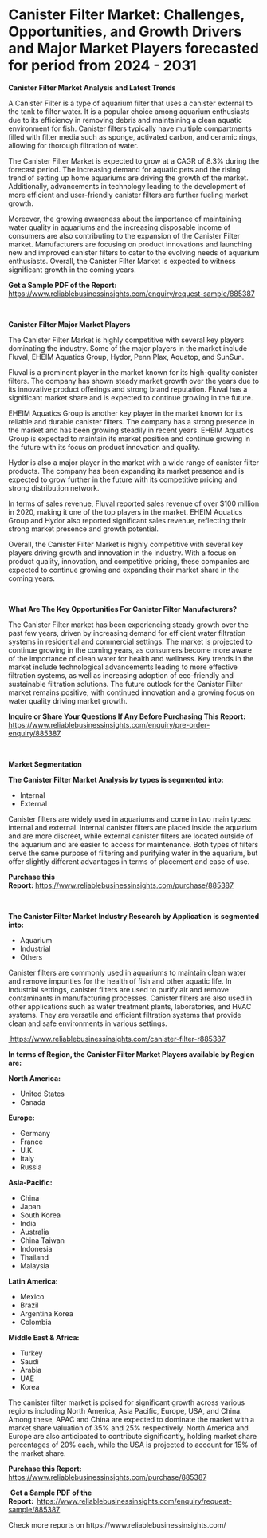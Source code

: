 <p><h1>Canister Filter Market: Challenges, Opportunities, and Growth Drivers and Major Market Players forecasted for period from 2024 - 2031</h1></p><p><strong>Canister Filter Market Analysis and Latest Trends</strong></p>
<p><p>A Canister Filter is a type of aquarium filter that uses a canister external to the tank to filter water. It is a popular choice among aquarium enthusiasts due to its efficiency in removing debris and maintaining a clean aquatic environment for fish. Canister filters typically have multiple compartments filled with filter media such as sponge, activated carbon, and ceramic rings, allowing for thorough filtration of water.</p><p>The Canister Filter Market is expected to grow at a CAGR of 8.3% during the forecast period. The increasing demand for aquatic pets and the rising trend of setting up home aquariums are driving the growth of the market. Additionally, advancements in technology leading to the development of more efficient and user-friendly canister filters are further fueling market growth.</p><p>Moreover, the growing awareness about the importance of maintaining water quality in aquariums and the increasing disposable income of consumers are also contributing to the expansion of the Canister Filter market. Manufacturers are focusing on product innovations and launching new and improved canister filters to cater to the evolving needs of aquarium enthusiasts. Overall, the Canister Filter Market is expected to witness significant growth in the coming years.</p></p>
<p><strong>Get a Sample PDF of the Report:&nbsp;</strong> <a href="https://www.reliablebusinessinsights.com/enquiry/request-sample/885387">https://www.reliablebusinessinsights.com/enquiry/request-sample/885387</a></p>
<p>&nbsp;</p>
<p><strong>Canister Filter Major Market Players</strong></p>
<p><p>The Canister Filter Market is highly competitive with several key players dominating the industry. Some of the major players in the market include Fluval, EHEIM Aquatics Group, Hydor, Penn Plax, Aquatop, and SunSun.</p><p>Fluval is a prominent player in the market known for its high-quality canister filters. The company has shown steady market growth over the years due to its innovative product offerings and strong brand reputation. Fluval has a significant market share and is expected to continue growing in the future.</p><p>EHEIM Aquatics Group is another key player in the market known for its reliable and durable canister filters. The company has a strong presence in the market and has been growing steadily in recent years. EHEIM Aquatics Group is expected to maintain its market position and continue growing in the future with its focus on product innovation and quality.</p><p>Hydor is also a major player in the market with a wide range of canister filter products. The company has been expanding its market presence and is expected to grow further in the future with its competitive pricing and strong distribution network.</p><p>In terms of sales revenue, Fluval reported sales revenue of over $100 million in 2020, making it one of the top players in the market. EHEIM Aquatics Group and Hydor also reported significant sales revenue, reflecting their strong market presence and growth potential.</p><p>Overall, the Canister Filter Market is highly competitive with several key players driving growth and innovation in the industry. With a focus on product quality, innovation, and competitive pricing, these companies are expected to continue growing and expanding their market share in the coming years.</p></p>
<p>&nbsp;</p>
<p><strong>What Are The Key Opportunities For Canister Filter Manufacturers?</strong></p>
<p><p>The Canister Filter market has been experiencing steady growth over the past few years, driven by increasing demand for efficient water filtration systems in residential and commercial settings. The market is projected to continue growing in the coming years, as consumers become more aware of the importance of clean water for health and wellness. Key trends in the market include technological advancements leading to more effective filtration systems, as well as increasing adoption of eco-friendly and sustainable filtration solutions. The future outlook for the Canister Filter market remains positive, with continued innovation and a growing focus on water quality driving market growth.</p></p>
<p><strong>Inquire or Share Your Questions If Any Before Purchasing This Report:</strong> <a href="https://www.reliablebusinessinsights.com/enquiry/pre-order-enquiry/885387">https://www.reliablebusinessinsights.com/enquiry/pre-order-enquiry/885387</a></p>
<p>&nbsp;</p>
<p><strong>Market Segmentation</strong></p>
<p><strong>The Canister Filter Market Analysis by types is segmented into:</strong></p>
<p><ul><li>Internal</li><li>External</li></ul></p>
<p><p>Canister filters are widely used in aquariums and come in two main types: internal and external. Internal canister filters are placed inside the aquarium and are more discreet, while external canister filters are located outside of the aquarium and are easier to access for maintenance. Both types of filters serve the same purpose of filtering and purifying water in the aquarium, but offer slightly different advantages in terms of placement and ease of use.</p></p>
<p><strong>Purchase this Report:&nbsp;</strong><a href="https://www.reliablebusinessinsights.com/purchase/885387">https://www.reliablebusinessinsights.com/purchase/885387</a></p>
<p>&nbsp;</p>
<p><strong>The Canister Filter Market Industry Research by Application is segmented into:</strong></p>
<p><ul><li>Aquarium</li><li>Industrial</li><li>Others</li></ul></p>
<p><p>Canister filters are commonly used in aquariums to maintain clean water and remove impurities for the health of fish and other aquatic life. In industrial settings, canister filters are used to purify air and remove contaminants in manufacturing processes. Canister filters are also used in other applications such as water treatment plants, laboratories, and HVAC systems. They are versatile and efficient filtration systems that provide clean and safe environments in various settings.</p></p>
<p><a href="https://www.reliablebusinessinsights.com/canister-filter-r885387">&nbsp;https://www.reliablebusinessinsights.com/canister-filter-r885387</a></p>
<p><strong>In terms of Region, the Canister Filter Market Players available by Region are:</strong></p>
<p>
    <p> <strong> North America: </strong>
        <ul>
            <li>United States</li>
            <li>Canada</li>
        </ul>
        </p> 
    <p> <strong> Europe: </strong>
        <ul>
            <li>Germany</li>
            <li>France</li>
            <li>U.K.</li>
            <li>Italy</li>
            <li>Russia</li>
        </ul>
        </p> 
    <p> <strong> Asia-Pacific: </strong>
        <ul>
            <li>China</li>
            <li>Japan</li>
            <li>South Korea</li>
            <li>India</li>
            <li>Australia</li>
            <li>China Taiwan</li>
            <li>Indonesia</li>
            <li>Thailand</li>
            <li>Malaysia</li>
        </ul>
        </p> 
    <p> <strong> Latin America: </strong>
        <ul>
            <li>Mexico</li>
            <li>Brazil</li>
            <li>Argentina Korea</li>
            <li>Colombia</li>
        </ul>
        </p> 
    <p> <strong> Middle East & Africa: </strong>
        <ul>
            <li>Turkey</li>
            <li>Saudi</li>
            <li>Arabia</li>
            <li>UAE</li>
            <li>Korea</li>
        </ul>
    </p>
    </p>
<p><p>The canister filter market is poised for significant growth across various regions including North America, Asia Pacific, Europe, USA, and China. Among these, APAC and China are expected to dominate the market with a market share valuation of 35% and 25% respectively. North America and Europe are also anticipated to contribute significantly, holding market share percentages of 20% each, while the USA is projected to account for 15% of the market share.</p></p>
<p><strong>Purchase this Report: </strong><a href="https://www.reliablebusinessinsights.com/purchase/885387">https://www.reliablebusinessinsights.com/purchase/885387</a></p>
<p>&nbsp;<strong>Get a Sample PDF of the Report:&nbsp;&nbsp;</strong><a href="https://www.reliablebusinessinsights.com/enquiry/request-sample/885387">https://www.reliablebusinessinsights.com/enquiry/request-sample/885387</a></p>
<p><strong></strong></p>
<p>Check more reports on https://www.reliablebusinessinsights.com/</p>